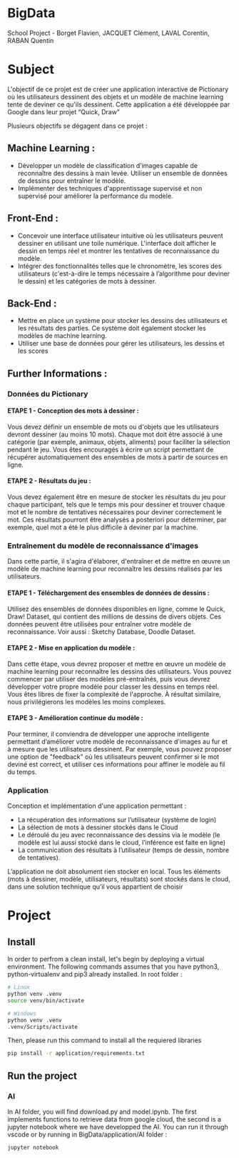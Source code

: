 # BigData
School Project - Borget Flavien, JACQUET Clément, LAVAL Corentin, RABAN Quentin

# Subject

L'objectif de ce projet est de créer une application interactive de Pictionary où les
utilisateurs dessinent des objets et un modèle de machine learning tente de deviner
ce qu'ils dessinent. Cette application a été développée par Google dans leur projet
“Quick, Draw”

Plusieurs objectifs se dégagent dans ce projet :
## Machine Learning :
- Développer un modèle de classification d'images capable de reconnaître des
dessins à main levée. Utiliser un ensemble de données de dessins pour
entraîner le modèle.
- Implémenter des techniques d'apprentissage supervisé et non supervisé pour
améliorer la performance du modèle.
## Front-End :
- Concevoir une interface utilisateur intuitive où les utilisateurs peuvent
dessiner en utilisant une toile numérique. L'interface doit afficher le dessin en
temps réel et montrer les tentatives de reconnaissance du modèle.
- Intégrer des fonctionnalités telles que le chronomètre, les scores des
utilisateurs (c'est-à-dire le temps nécessaire à l’algorithme pour deviner le
dessin) et les catégories de mots à dessiner.
## Back-End :
- Mettre en place un système pour stocker les dessins des utilisateurs et les
résultats des parties. Ce système doit également stocker les modèles de
machine learning.
- Utiliser une base de données pour gérer les utilisateurs, les dessins et les
scores

## Further Informations :

### Données du Pictionary

####  ETAPE 1 - Conception des mots à dessiner :
Vous devez définir un ensemble de mots ou d'objets que les utilisateurs devront
dessiner (au moins 10 mots). Chaque mot doit être associé à une catégorie (par
exemple, animaux, objets, aliments) pour faciliter la sélection pendant le jeu. Vous
êtes encouragés à écrire un script permettant de récupérer automatiquement des
ensembles de mots à partir de sources en ligne.

####  ETAPE 2 - Résultats du jeu :
Vous devez également être en mesure de stocker les résultats du jeu pour chaque
participant, tels que le temps mis pour dessiner et trouver chaque mot et le nombre
de tentatives nécessaires pour deviner correctement le mot. Ces résultats pourront
être analysés a posteriori pour déterminer, par exemple, quel mot a été le plus difficile
à deviner par la machine.

### Entraînement du modèle de reconnaissance d'images

Dans cette partie, il s'agira d'élaborer, d'entraîner et de mettre en œuvre un modèle
de machine learning pour reconnaître les dessins réalisés par les utilisateurs.

####  ETAPE 1 - Téléchargement des ensembles de données de dessins :
Utilisez des ensembles de données disponibles en ligne, comme le Quick, Draw!
Dataset, qui contient des millions de dessins de divers objets. Ces données peuvent
être utilisées pour entraîner votre modèle de reconnaissance. Voir aussi : Sketchy
Database, Doodle Dataset.
####  ETAPE 2 - Mise en application du modèle :
Dans cette étape, vous devrez proposer et mettre en œuvre un modèle de machine
learning pour reconnaître les dessins des utilisateurs. Vous pouvez commencer par
utiliser des modèles pré-entraînés, puis vous devrez développer votre propre modèle
pour classer les dessins en temps réel. Vous êtes libres de fixer la complexité de
l'approche. À résultat similaire, nous privilégierons les modèles les moins complexes.
####  ETAPE 3 - Amélioration continue du modèle :
Pour terminer, il conviendra de développer une approche intelligente permettant
d’améliorer votre modèle de reconnaissance d'images au fur et à mesure que les
utilisateurs dessinent. Par exemple, vous pouvez proposer une option de "feedback"
où les utilisateurs peuvent confirmer si le mot deviné est correct, et utiliser ces
informations pour affiner le modèle au fil du temps.

### Application

Conception et implémentation d'une application permettant :
- La récupération des informations sur l’utilisateur (système de login)
- La sélection de mots à dessiner stockés dans le Cloud
- Le déroulé du jeu avec reconnaissance des dessins via le modèle (le modèle
est lui aussi stocké dans le cloud, l’inférence est faite en ligne)
- La communication des résultats à l’utilisateur (temps de dessin, nombre de
tentatives).

L’application ne doit absolument rien stocker en local. Tous les éléments (mots à
dessiner, modèle, utilisateurs, résultats) sont stockés dans le cloud, dans une
solution technique qu’il vous appartient de choisir

# Project

## Install

In order to perfrom a clean install, let's begin by deploying a virtual environment.
The following commands assumes that you have python3, python-virtualenv and pip3 already installed.
In root folder : 
```bash
# Linux
python venv .venv
source venv/bin/activate

# Windows
python venv .venv
.venv/Scripts/activate
```

Then, please run this command to install all the requiered libraries
```bash
pip install -r application/requirements.txt
```

## Run the project

### AI

In AI folder, you will find download.py and model.ipynb. The first implements functions to retrieve data from google cloud, the second is a jupyter notebook where we have developped the AI. You can run it through vscode or by running in BigData/application/AI folder : 
```bash
jupyter notebook
```